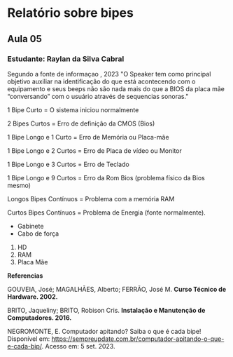 # Relatório sobre bipes 
## Aula 05
### **Estudante**: Raylan da Silva Cabral

Segundo a fonte de informaçao , 2023 "O Speaker tem como principal objetivo auxiliar na identificação do que está acontecendo com o equipamento e seus beeps não são nada mais do que a BIOS da placa mãe “conversando” com o usuário através de sequencias sonoras."

1 Bipe Curto = O sistema iniciou normalmente

2 Bipes Curtos = Erro de definição da CMOS (Bios)

1 Bipe Longo e 1 Curto = Erro de Memória ou Placa-mãe

1 Bipe Longo e 2 Curtos = Erro de Placa de vídeo ou Monitor

1 Bipe Longo e 3 Curtos = Erro de Teclado

1 Bipe Longo e 9 Curtos = Erro da Rom Bios (problema físico da Bios mesmo)

Longos Bipes Contínuos = Problema com a memória RAM

Curtos Bipes Contínuos = Problema de Energia (fonte normalmente).




- Gabinete
- Cabo de força

1. HD
2. RAM
3. Placa Mãe

**Referencias**

GOUVEIA, José; MAGALHÃES, Alberto; FERRÃO, José M. **Curso Técnico de Hardware. 2002.**

BRITO, Jaqueliny; BRITO, Robison Cris. **Instalação e Manutenção de Computadores. 2016.**

NEGROMONTE, E. Computador apitando? Saiba o que é cada bipe! Disponível em: <https://sempreupdate.com.br/computador-apitando-o-que-e-cada-bip/>. Acesso em: 5 set. 2023.

